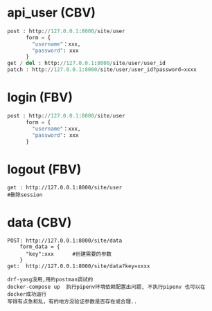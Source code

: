 # api_user (CBV)

```python
post : http://127.0.0.1:8000/site/user
      form = {
        "username"：xxx,
        "password": xxx
      }
get / del : http://127.0.0.1:8000/site/user/user_id
patch : http://127.0.0.1:8000/site/user/user_id?password=xxxx
```

# login (FBV)

```python
post : http://127.0.0.1:8000/site/user
      form = {
        "username"：xxx,
        "password": xxx
      }
```



# logout (FBV)

```
get : http://127.0.0.1:8000/site/user
#删除session
```



# data (CBV)

```
POST: http://127.0.0.1:8000/site/data
    form_data = {
      "key":xxx      #创建需要的参数
    }
get:  http://127.0.0.1:8000/site/data?key=xxxx

```

```
drf-yasg没用,用的postman调试的
docker-compose up  执行pipenv环境依赖配置出问题, 不执行pipenv 也可以在 docker成功运行
写得有点急和乱，有的地方没验证参数是否存在或合理..
```

